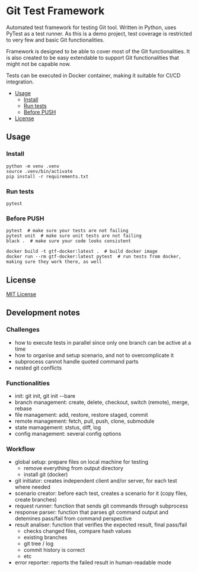 # Git Test Framework

Automated test framework for testing Git tool. Written in Python, 
uses PyTest as a test runner. As this is a demo project, test coverage 
is restricted to very few and basic Git functionalities.

Framework is designed to be able to cover most of the Git functionalities. 
It is also created to be easy extendable to support Git functionalities that 
might not be capable now.

Tests can be executed in Docker container, making it suitable for CI/CD integration.

- [Usage](#usage)
  - [Install](#install)
  - [Run tests](#run-tests)
  - [Before PUSH](#before-push)
- [License](#license)

## Usage
### Install
```shell
python -m venv .venv
source .venv/bin/activate
pip install -r requirements.txt
```

### Run tests
```shell
pytest
```

### Before PUSH
```shell
pytest  # make sure your tests are not failing
pytest unit  # make sure unit tests are not failing
black .  # make sure your code looks consistent 

docker build -t gtf-docker:latest .  # build docker image
docker run --rm gtf-docker:latest pytest  # run tests from docker, making sure they work there, as well
```

## License
[MIT License](LICENSE)

## Development notes
### Challenges 
- how to execute tests in parallel since only one branch can be active at a time
- how to organise and setup scenario, and not to overcomplicate it
- subprocess cannot handle quoted command parts
- nested git conflicts

### Functionalities
- init: git init, git init --bare
- branch management: create, delete, checkout, switch (remote), merge, rebase
- file management: add, restore, restore staged, commit
- remote management: fetch, pull, push, clone, submodule
- state mamagement: ststus, diff, log
- config management: several config options

### Workflow
- global setup: prepare files on local machine for testing
    - remove everything from output directory
    - install git (docker)
- git initiator: creates independent client and/or server, for each test where needed
- scenario creator: before each test, creates a scenario for it (copy files, create branches)
- request runner: function that sends git commands through subprocess
- response parser: function that parses git command output and detemines pass/fail from command perspective
- result analiser: function that verifies the expected result, final pass/fail
    - checks changed files, compare hash values
    - existing branches
    - git tree / log
    - commit history is correct
    - etc
- error reporter: reports the failed result in human-readable mode
